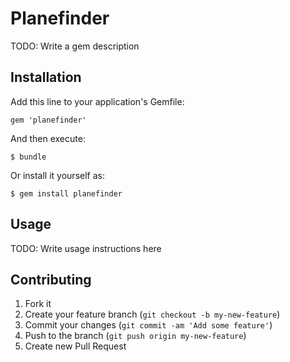 # Planefinder

TODO: Write a gem description

## Installation

Add this line to your application's Gemfile:

    gem 'planefinder'

And then execute:

    $ bundle

Or install it yourself as:

    $ gem install planefinder

## Usage

TODO: Write usage instructions here

## Contributing

1. Fork it
2. Create your feature branch (`git checkout -b my-new-feature`)
3. Commit your changes (`git commit -am 'Add some feature'`)
4. Push to the branch (`git push origin my-new-feature`)
5. Create new Pull Request
